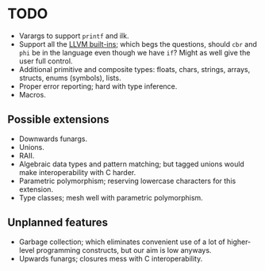 # TODO
* Varargs to support `printf` and ilk.
* Support all the [LLVM built-ins](http://llvm.org/docs/LangRef.html); which
    begs the questions, should `cbr` and `phi` be in the language even though
    we have `if`? Might as well give the user full control.
* Additional primitive and composite types: floats, chars, strings, arrays,
    structs, enums (symbols), lists.
* Proper error reporting; hard with type inference.
* Macros.

## Possible extensions
* Downwards funargs.
* Unions.
* RAII.
* Algebraic data types and pattern matching; but tagged unions would make
    interoperability with C harder.
* Parametric polymorphism; reserving lowercase characters for this extension.
* Type classes; mesh well with parametric polymorphism.

## Unplanned features
* Garbage collection; which eliminates convenient use of a lot of higher-level
    programming constructs, but our aim is low anyways.
* Upwards funargs; closures mess with C interoperability.
